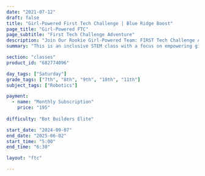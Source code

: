 ```yaml
---
date: "2021-07-12"
draft: false
title: "Girl-Powered First Tech Challenge | Blue Ridge Boost"
page_title: "Girl-Powered FTC"
page_subtitle: "First Tech Challenge Adventure"
description: "Join Our Rookie Girl-Powered Team: FIRST Tech Challenge Adventure Awaits!"
summary: "This is an inclusive STEM class with a focus on empowering girls. While all genders are welcome and encouraged to participate, we strive to maintain a majority female enrollment to address historical underrepresentation in STEM fields. Our goal is to create a supportive environment that inspires girls to explore and excel in science, technology, engineering, and mathematics."

section: "classes"
product_id: "682774096"

day_tags: ["Saturday"]
grade_tags: ["7th", "8th", "9th", "10th", "11th"]
subject_tags: ["Robotics"]

payment:
  - name: "Monthly Subscription"
    price: "195"
  
difficulty: "Bot Builders Elite"

start_date: "2024-09-07"
end_date: "2025-06-02"
start_time: "5:00"
end_time: "6:30"

layout: "ftc"

---
```

